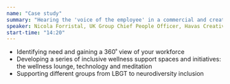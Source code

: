 ```yaml
---
name: "Case study"
summary: "Hearing the 'voice of the employee' in a commercial and creative environment: diversity, inclusion and wellbeing"
speaker: Nicola Forristal, UK Group Chief People Officer, Havas Creative Group
start-time: "14:20"
---
```


- Identifying need and gaining a 360˚ view of your workforce
- Developing a series of inclusive wellness support spaces and initiatives: the wellness lounge, technology and meditation
- Supporting different groups from LBGT to neurodiversity inclusion
